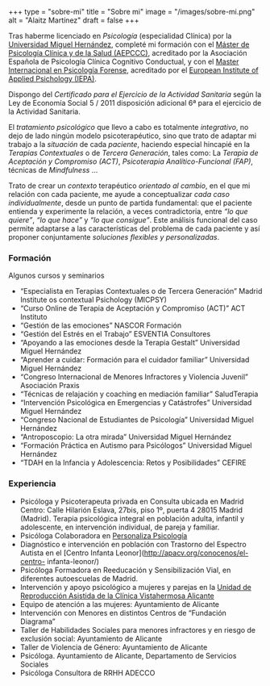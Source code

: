 +++
type = "sobre-mi"
title = "Sobre mi"
image = "/images/sobre-mi.png"
alt = "Alaitz Martínez"
draft = false
+++

Tras haberme licenciado en *Psicología* (especialidad Clínica) por la [Universidad Miguel Hernández]( https://www.umh.es/), completé mi formación con el [Máster de Psicología Clínica y de la Salud (AEPCCC)](https://sociedadeuropeadepsicologia.com/), acreditado por la Asociación Española de Psicología Clínica Cognitivo Conductual, y con el [Master Internacional en Psicología Forense](http://iepa.es/master-forense-online-pxvi/), acreditado por el [European Institute of Applied Psichology (IEPA)](http://iepa.es/conocenos/).

Dispongo del *Certificado para el Ejercicio de la Actividad Sanitaria* según la Ley de Economía Social 5 / 2011 disposición adicional 6ª para el ejercicio de la Actividad Sanitaria.

El *tratamiento psicológico* que llevo a cabo es totalmente *integrativo*, no dejo de lado ningún modelo psicoterapéutico, sino que trato de adaptar mi trabajo a la *situación* de cada
*paciente*, haciendo especial hincapié en la *Terapias Contextuales* o de *Tercera Generación*, tales como: La *Terapia de Aceptación y Compromiso (ACT)*, *Psicoterapia Analítico-Funcional
(FAP)*, técnicas de *Mindfulness* …

Trato de crear un *contexto* terapéutico *orientado al cambio*, en el que mi relación con cada paciente, me ayude a conceptualizar *cada caso individualmente*, desde un punto de partida fundamental: que el paciente entienda y experimente la relación, a veces contradictoria, entre *“lo que quiere”*, *“lo que hace”* y *“lo que consigue”*. Este análisis funcional del caso permite adaptarse a las características del problema de cada paciente y así proponer conjuntamente *soluciones flexibles y personalizadas*.

### Formación

Algunos cursos y seminarios

- “Especialista en Terapias Contextuales o de Tercera Generación” Madrid Institute os contextual Psichology (MICPSY)
- “Curso Online de Terapia de Aceptación y Compromiso (ACT)” ACT Instituto
- “Gestión de las emociones” NASCOR Formación
- “Gestión del Estrés en el Trabajo” ESVENTIA Consultores
- “Apoyando a las emociones desde la Terapia Gestalt” Universidad Miguel Hernández
- “Aprender a cuidar: Formación para el cuidador familiar” Universidad Miguel Hernández
- “Congreso Internacional de Menores Infractores y Violencia Juvenil” Asociación Praxis
- “Técnicas de relajación y coaching en mediación familiar” SaludTerapia
- “Intervención Psicológica en Emergencias y Catástrofes” Universidad Miguel Hernández
- “Congreso Nacional de Estudiantes de Psicología” Universidad Miguel Hernández
- “Antroposcopio: La otra mirada” Universidad Miguel Hernández
- “Formación Práctica en Autismo para Psicólogos” Universidad Miguel Hernández
- “TDAH en la Infancia y Adolescencia: Retos y Posibilidades” CEFIRE

### Experiencia

- Psicóloga y Psicoterapeuta privada en Consulta ubicada en Madrid Centro: Calle Hilarión Eslava, 27bis, piso 1º, puerta 4 28015 Madrid (Madrid). Terapia psicológica integral en población adulta, infantil y adolescente, en intervención individual, de pareja y familiar.
- Psicóloga Colaboradora en [Personaliza Psicología](http://grupopersonaliza.com/)
- Diagnóstico e intervención en población con Trastorno del Espectro Autista en el [Centro Infanta Leonor](http://apacv.org/conocenos/el-centro- infanta-leonor/)
- Psicóloga Formadora en Reeducación y Sensibilización Vial, en diferentes autoescuelas de Madrid.
- Intervención y apoyo psicológico a mujeres y parejas en la [Unidad de Reproducción Asistida de la Clínica Vistahermosa Alicante](http://urvistahermosa.com/es/sobre-nosotros/)
- Equipo de atención a las mujeres: Ayuntamiento de Alicante
- Intervención con Menores en distintos Centros de “Fundación Diagrama”
- Taller de Habilidades Sociales para menores infractores y en riesgo de exclusión social: Ayuntamiento de Alicante
- Taller de Violencia de Género: Ayuntamiento de Alicante
- Psicóloga. Ayuntamiento de Alicante, Departamento de Servicios Sociales
- Psicóloga Consultora de RRHH ADECCO

